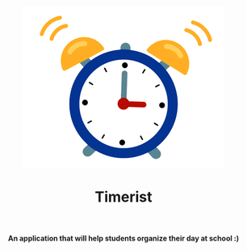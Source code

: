 <div align="center">
<img src="alarm.gif" hieght="50">
<h1>Timerist</h1>
<br> 
<h4>An application that will help students organize their day at school :)</h4>
</div>
